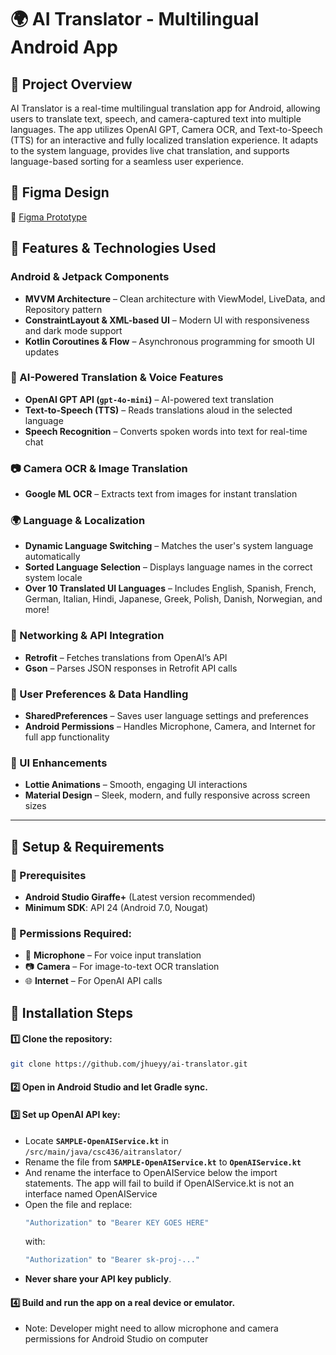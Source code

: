# 🌍 AI Translator - Multilingual Android App 

## 📌 Project Overview
AI Translator is a real-time multilingual translation app for Android, allowing users to translate text, speech, and camera-captured text into multiple languages. The app utilizes OpenAI GPT, Camera OCR, and Text-to-Speech (TTS) for an interactive and fully localized translation experience. It adapts to the system language, provides live chat translation, and supports language-based sorting for a seamless user experience.

## 🎨 Figma Design
🔗 [Figma Prototype](https://www.figma.com/design/LuauTcANEWA5ANi4GgqvaM/Translator-App?node-id=0-1&t=VU6aw3y1WoJsYRAr-1)

## 📱 Features & Technologies Used
### Android & Jetpack Components
- **MVVM Architecture** – Clean architecture with ViewModel, LiveData, and Repository pattern
- **ConstraintLayout & XML-based UI** – Modern UI with responsiveness and dark mode support
- **Kotlin Coroutines & Flow** – Asynchronous programming for smooth UI updates

### 🧠 AI-Powered Translation & Voice Features
- **OpenAI GPT API (`gpt-4o-mini`)** – AI-powered text translation
- **Text-to-Speech (TTS)** – Reads translations aloud in the selected language
- **Speech Recognition** – Converts spoken words into text for real-time chat

### 📷 Camera OCR & Image Translation
- **Google ML OCR** – Extracts text from images for instant translation

### 🌍 Language & Localization
- **Dynamic Language Switching** – Matches the user's system language automatically
- **Sorted Language Selection** – Displays language names in the correct system locale
- **Over 10 Translated UI Languages** – Includes English, Spanish, French, German, Italian, Hindi, Japanese, Greek, Polish, Danish, Norwegian, and more!

### 🔗 Networking & API Integration
- **Retrofit** – Fetches translations from OpenAI’s API
- **Gson** – Parses JSON responses in Retrofit API calls

### 🔄 User Preferences & Data Handling
- **SharedPreferences** – Saves user language settings and preferences
- **Android Permissions** – Handles Microphone, Camera, and Internet for full app functionality

### 🎨 UI Enhancements
- **Lottie Animations** – Smooth, engaging UI interactions
- **Material Design** – Sleek, modern, and fully responsive across screen sizes

---

## 📌 Setup & Requirements

### 🔧 Prerequisites
- **Android Studio Giraffe+** (Latest version recommended)
- **Minimum SDK**: API 24 (Android 7.0, Nougat)

### 📜 Permissions Required:
- 🎤 **Microphone** – For voice input translation  
- 📷 **Camera** – For image-to-text OCR translation  
- 🌐 **Internet** – For OpenAI API calls  

## 📂 Installation Steps
#### 1️⃣ Clone the repository:
```sh
git clone https://github.com/jhueyy/ai-translator.git
```
#### 2️⃣ Open in Android Studio and let Gradle sync.
#### 3️⃣ Set up OpenAI API key:
- Locate **`SAMPLE-OpenAIService.kt`** in `/src/main/java/csc436/aitranslator/`
- Rename the file from **`SAMPLE-OpenAIService.kt`** to **`OpenAIService.kt`**
- And rename the interface to OpenAIService below the import statements. The app will fail to build if OpenAIService.kt is not an interface named OpenAIService
- Open the file and replace:
  ```kotlin
  "Authorization" to "Bearer KEY GOES HERE"
  ```
  with:
  ```kotlin
  "Authorization" to "Bearer sk-proj-..."
  ```
- **Never share your API key publicly**.
#### 4️⃣ Build and run the app on a real device or emulator.
- Note: Developer might need to allow microphone and camera permissions for Android Studio on computer

